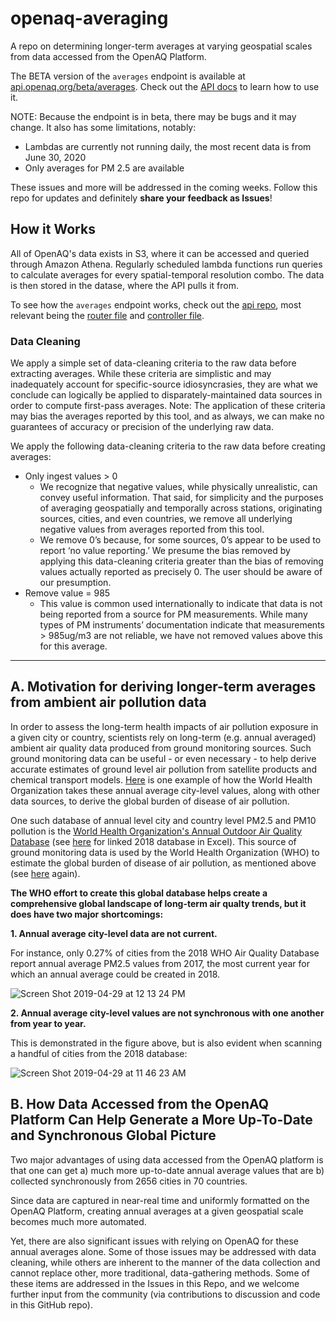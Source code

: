 # openaq-averaging
A repo on determining longer-term averages at varying geospatial scales from data accessed from the OpenAQ Platform. 

The BETA version of the `averages` endpoint is available at [api.openaq.org/beta/averages](https://api.openaq.org/beta/averages). Check out the [API docs](https://docs.openaq.org/#api-Averages) to learn how to use it.

NOTE: Because the endpoint is in beta, there may be bugs and it may change. It also has some limitations, notably: 
- Lambdas are currently not running daily, the most recent data is from June 30, 2020
- Only averages for PM 2.5 are available
 

These issues and more will be addressed in the coming weeks. Follow this repo for updates and definitely **share your feedback as Issues**!


## How it Works

All of OpenAQ's data exists in S3, where it can be accessed and queried through Amazon Athena. Regularly scheduled lambda functions run queries to calculate averages for every spatial-temporal resolution combo. The data is then stored in the datase, where the API pulls it from.

To see how the `averages` endpoint works, check out the [api repo](https://github.com/openaq/openaq-api), most relevant being the [router file](https://github.com/openaq/openaq-api/blob/develop/api/routes/averages.js) and  [controller file](https://github.com/openaq/openaq-api/blob/develop/api/controller/averages.js).

### Data Cleaning

We apply a simple set of data-cleaning criteria to the raw data before extracting averages. While these criteria are simplistic and may inadequately account for specific-source idiosyncrasies, they are what we conclude can logically be applied to disparately-maintained data sources in order to compute first-pass averages. Note: The application of these criteria may bias the averages reported by this tool, and as always, we can make no guarantees of accuracy or precision of the underlying raw data.

We apply the following data-cleaning criteria to the raw data before creating averages: 
- Only ingest values > 0
  - We recognize that negative values, while physically unrealistic, can convey useful information. That said, for simplicity and the purposes of averaging geospatially and temporally across stations, originating sources, cities, and even countries, we remove all underlying negative values from averages reported from this tool. 
  - We remove 0’s because, for some sources, 0’s appear to be used to report ‘no value reporting.’ We presume the bias removed by applying this data-cleaning criteria greater than the bias of removing values actually reported as precisely 0. The user should be aware of our presumption.
- Remove value = 985
  - This value is common used internationally to indicate that data is not being reported from a source for PM measurements. While many types of PM instruments’ documentation indicate that measurements > 985ug/m3 are not reliable, we have not removed values above this for this average.

***

## **A. Motivation for deriving longer-term averages from ambient air pollution data**

In order to assess the long-term health impacts of air pollution exposure in a given city or country, scientists rely on long-term (e.g. annual averaged) ambient air quality data produced from ground monitoring sources. Such ground monitoring data can be useful - or even necessary - to help derive accurate estimates of ground level air pollution from satellite products and chemical transport models. [Here](https://www.who.int/airpollution/data/AAP_BoD_methods_Apr2018_final.pdf) is one example of how the World Health Organization takes these annual average city-level values, along with other data sources, to derive the global burden of disease of air pollution.

One such database of annual level city and country level PM2.5 and PM10 pollution is the [World Health Organization's Annual Outdoor Air Quality Database](https://www.who.int/airpollution/data/cities/en/) (see [here](https://www.who.int/airpollution/data/aap_air_quality_database_2018_v14.xlsx?ua=1) for linked 2018 database in Excel). This source of ground monitoring data is used by the World Health Organization (WHO) to estimate the global burden of disease of air pollution, as mentioned above (see [here](https://www.who.int/airpollution/data/AAP_BoD_methods_Apr2018_final.pdf) again).

**The WHO effort to create this global database helps create a comprehensive global landscape of long-term air qualty trends, but it does have two major shortcomings:**

**1. Annual average city-level data are not current.** 

For instance, only 0.27% of cities from the 2018 WHO Air Quality Database report annual average PM2.5 values from 2017, the most current year for which an annual average could be created in 2018.

![Screen Shot 2019-04-29 at 12 13 24 PM](https://user-images.githubusercontent.com/13404290/56910325-59fec780-6a78-11e9-9cec-7e1b59d15c50.png)


**2. Annual average city-level values are not synchronous with one another from year to year.**

This is demonstrated in the figure above, but is also evident when scanning a handful of cities from the 2018 database: 

![Screen Shot 2019-04-29 at 11 46 23 AM](https://user-images.githubusercontent.com/13404290/56908504-6f71f280-6a74-11e9-9607-b82a43ea0053.png)


## **B. How Data Accessed from the OpenAQ Platform Can Help Generate a More Up-To-Date and Synchronous Global Picture**

Two major advantages of using data accessed from the OpenAQ platform is that one can get a) much more up-to-date annual average values that are b) collected synchronously from 2656 cities in 70 countries.

Since data are captured in near-real time and uniformly formatted on the OpenAQ Platform, creating annual averages at a given geospatial scale becomes much more automated. 

Yet, there are also significant issues with relying on OpenAQ for these annual averages alone. Some of those issues may be addressed with data cleaning, while others are inherent to the manner of the data collection and cannot replace other, more traditional, data-gathering methods. Some of these items are addressed in the Issues in this Repo, and we welcome further input from the community (via contributions to discussion and code in this GitHub repo). 


